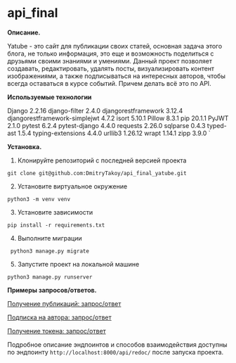 # api_final
**Описание.**

Yatube - это сайт для публикации своих статей, основная задача этого блога, не только информация, это еще и возможность поделиться с друзьями своими знаниями и умениями. 
Данный проект позволяет создавать, редактировать, удалять посты, визуализировать контент изображениями, а также подписываться на интересных авторов, чтобы всегда оставаться в курсе событий. Причем делать всё это по API.

**Используемые технологии**

Django                        2.2.16
django-filter                 2.4.0
djangorestframework           3.12.4
djangorestframework-simplejwt 4.7.2
isort                         5.10.1
Pillow                        8.3.1
pip                           20.1.1
PyJWT                         2.1.0
pytest                        6.2.4
pytest-django                 4.4.0
requests                      2.26.0
sqlparse                      0.4.3
typed-ast                     1.5.4
typing-extensions             4.4.0
urllib3                       1.26.12
wrapt                         1.14.1
zipp                          3.9.0 `

**Установка.**
1. Клонируйте репозиторий с последней версией проекта

`git clone git@github.com:DmitryTakoy/api_final_yatube.git `

2. Установите виртуальное окружение  

`python3 -m venv venv `

3. Установите зависимости 

` pip install -r requirements.txt `

4. Выполните миграции

`  python3 manage.py migrate `

5. Запустите проект на локальной машине 

` python3 manage.py runserver `

**Примеры запросов/ответов.**

[Получение публикаций: запрос/ответ](https://yadi.sk/d/jBnEHvADBSjFWg)

[Подписка на автора: запрос/ответ](https://yadi.sk/d/uuSeeR6gt-oazg)

[Получение токена: запрос/ответ](https://yadi.sk/d/tNlBiWS2tKma9Q)

Подробное описание эндпоинтов и способов взаимодействия доступны по эндпоинту ``http://localhost:8000/api/redoc/`` после запуска проекта.



